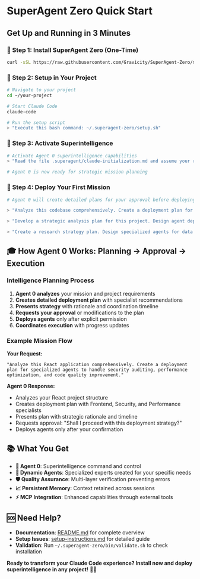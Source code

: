 # SuperAgent Zero Quick Start
## Get Up and Running in 3 Minutes

### 🚀 Step 1: Install SuperAgent Zero (One-Time)
```bash
curl -sSL https://raw.githubusercontent.com/Gravicity/SuperAgent-Zero/main/install.sh | bash
```

### 🎯 Step 2: Setup in Your Project
```bash
# Navigate to your project
cd ~/your-project

# Start Claude Code
claude-code

# Run the setup script
> "Execute this bash command: ~/.superagent-zero/setup.sh"
```

### 🧠 Step 3: Activate Superintelligence
```bash
# Activate Agent 0 superintelligence capabilities
> "Read the file .superagent/claude-initialization.md and assume your role as Agent 0"

# Agent 0 is now ready for strategic mission planning
```

### 🎯 Step 4: Deploy Your First Mission
```bash
# Agent 0 will create detailed plans for your approval before deploying agents:

> "Analyze this codebase comprehensively. Create a deployment plan for specialized agents to handle security auditing, performance optimization, and code quality improvement."

> "Develop a strategic analysis plan for this project. Design agent deployment for market research, competitive analysis, and strategic recommendations."

> "Create a research strategy plan. Design specialized agents for data analysis, research synthesis, and executive reporting."
```

## 🎓 How Agent 0 Works: Planning → Approval → Execution

### Intelligence Planning Process
1. **Agent 0 analyzes** your mission and project requirements
2. **Creates detailed deployment plan** with specialist recommendations
3. **Presents strategy** with rationale and coordination timeline
4. **Requests your approval** or modifications to the plan
5. **Deploys agents** only after explicit permission
6. **Coordinates execution** with progress updates

### Example Mission Flow
**Your Request:**
```
"Analyze this React application comprehensively. Create a deployment plan for specialized agents to handle security auditing, performance optimization, and code quality improvement."
```

**Agent 0 Response:**
- Analyzes your React project structure
- Creates deployment plan with Frontend, Security, and Performance specialists
- Presents plan with strategic rationale and timeline
- Requests approval: "Shall I proceed with this deployment strategy?"
- Deploys agents only after your confirmation

## 📚 What You Get

- **🧠 Agent 0**: Superintelligence command and control
- **🎯 Dynamic Agents**: Specialized experts created for your specific needs
- **🛡️ Quality Assurance**: Multi-layer verification preventing errors
- **📈 Persistent Memory**: Context retained across sessions
- **⚡ MCP Integration**: Enhanced capabilities through external tools

## 🆘 Need Help?

- **Documentation**: [README.md](README.md) for complete overview
- **Setup Issues**: [setup-instructions.md](setup-instructions.md) for detailed guide
- **Validation**: Run `~/.superagent-zero/bin/validate.sh` to check installation

**Ready to transform your Claude Code experience? Install now and deploy superintelligence in any project!** 🧠✨